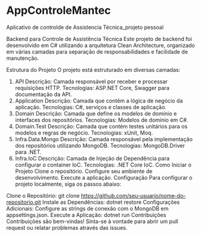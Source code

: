 # AppControleMantec
Aplicativo de controlde de Assistencia Técnica_projeto pessoal


Backend para Controle de Assistência Técnica
Este projeto de backend foi desenvolvido em C# utilizando a arquitetura Clean Architecture, organizado em várias camadas para separação de responsabilidades e facilidade de manutenção.

Estrutura do Projeto
O projeto está estruturado em diversas camadas:

1. API
Descrição: Camada responsável por receber e processar requisições HTTP.
Tecnologias: ASP.NET Core, Swagger para documentação da API.
2. Application
Descrição: Camada que contém a lógica de negócio da aplicação.
Tecnologias: C#, serviços e classes de aplicação.
3. Domain
Descrição: Camada que define os modelos de domínio e interfaces dos repositórios.
Tecnologias: Modelos de domínio em C#.
4. Domain.Test
Descrição: Camada que contém testes unitários para os modelos e regras de negócio.
Tecnologias: xUnit, Moq.
5. Infra.Data.Mongo
Descrição: Camada responsável pela implementação dos repositórios utilizando MongoDB.
Tecnologias: MongoDB.Driver para .NET.
6. Infra.IoC
Descrição: Camada de Injeção de Dependência para configurar o container IoC.
Tecnologias: .NET Core IoC.
Como Iniciar o Projeto
Clone o repositório.
Configure seu ambiente de desenvolvimento.
Execute a aplicação.
Configuração
Para configurar o projeto localmente, siga os passos abaixo:

Clone o Repositório: git clone https://github.com/seu-usuario/nome-do-repositorio.git
Instale as Dependências: dotnet restore
Configurações Adicionais: Configure as strings de conexão com o MongoDB em appsettings.json.
Execute a Aplicação: dotnet run
Contribuições
Contribuições são bem-vindas! Sinta-se à vontade para abrir um pull request ou relatar problemas através das issues.

